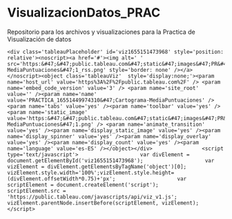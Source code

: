 # VisualizacionDatos_PRAC
Repositorio para los archivos y visualizaciones para la Practica de Visualización de datos


    <div class='tableauPlaceholder' id='viz1655151473968' style='position: relative'><noscript><a href='#'><img alt=' ' src='https:&#47;&#47;public.tableau.com&#47;static&#47;images&#47;PR&#47;PRACTICA_16551449974310&#47;Cartograma-MediaPuntuaciones&#47;1_rss.png' style='border: none' /></a></noscript><object class='tableauViz'  style='display:none;'><param name='host_url' value='https%3A%2F%2Fpublic.tableau.com%2F' /> <param name='embed_code_version' value='3' /> <param name='site_root' value='' /><param name='name' value='PRACTICA_16551449974310&#47;Cartograma-MediaPuntuaciones' /><param name='tabs' value='yes' /><param name='toolbar' value='yes' /><param name='static_image' value='https:&#47;&#47;public.tableau.com&#47;static&#47;images&#47;PR&#47;PRACTICA_16551449974310&#47;Cartograma-MediaPuntuaciones&#47;1.png' /> <param name='animate_transition' value='yes' /><param name='display_static_image' value='yes' /><param name='display_spinner' value='yes' /><param name='display_overlay' value='yes' /><param name='display_count' value='yes' /><param name='language' value='es-ES' /></object></div>                <script type='text/javascript'>                    var divElement = document.getElementById('viz1655151473968');                    var vizElement = divElement.getElementsByTagName('object')[0];                    vizElement.style.width='100%';vizElement.style.height=(divElement.offsetWidth*0.75)+'px';                    var scriptElement = document.createElement('script');                    scriptElement.src = 'https://public.tableau.com/javascripts/api/viz_v1.js';                    vizElement.parentNode.insertBefore(scriptElement, vizElement);                </script>
